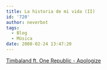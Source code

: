 ```yaml
---
title: La historia de mi vida (II)
id: '720'
author: neverbot
tags:
  - Blog
  - Música
date: 2008-02-24 13:47:20
---
```


[Timbaland ft. One Republic - Apologize](http://www.youtube.com/watch?v=KHfyDxy8i5o)